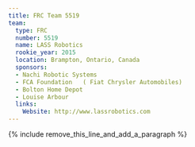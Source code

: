 ```yaml
---
title: FRC Team 5519
team:
  type: FRC
  number: 5519
  name: LASS Robotics
  rookie_year: 2015
  location: Brampton, Ontario, Canada
  sponsors:
  - Nachi Robotic Systems
  - FCA Foundation   ( Fiat Chrysler Automobiles)
  - Bolton Home Depot
  - Louise Arbour
  links:
    Website: http://www.lassrobotics.com
---
```


{% include remove_this_line_and_add_a_paragraph %}